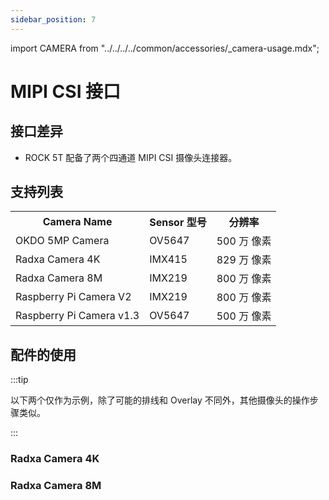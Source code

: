 ```yaml
---
sidebar_position: 7
---
```


import CAMERA from "../../../../common/accessories/\_camera-usage.mdx";

# MIPI CSI 接口

## 接口差异

- ROCK 5T 配备了两个四通道 MIPI CSI 摄像头连接器。

## 支持列表

  <table>
        <tr>
          <th>Camera Name</th>
          <th>Sensor 型号</th>
          <th>分辨率</th>
        </tr>
        <tr>
          <td>OKDO 5MP Camera</td>
          <td>OV5647</td>
          <td>500 万 像素</td>
        </tr>
        <tr>
          <td>Radxa Camera 4K</td>
          <td>IMX415</td>
          <td>829 万 像素</td>
        </tr>
        <tr>
          <td>Radxa Camera 8M</td>
          <td>IMX219</td>
          <td>800 万 像素</td>
        </tr>
        <tr>
          <td>Raspberry Pi Camera V2</td>
          <td>IMX219</td>
          <td>800 万 像素</td>
        </tr>
        <tr>
          <td>Raspberry Pi Camera v1.3</td>
          <td>OV5647</td>
          <td>500 万 像素</td>
        </tr>
  </table>

## 配件的使用

:::tip

以下两个仅作为示例，除了可能的排线和 Overlay 不同外，其他摄像头的操作步骤类似。

:::

### Radxa Camera 4K

<CAMERA product="ROCK 5T" camera_connection_img="/img/rock5t/rock5t-4k-camera-connected.webp" model="rock-5t" rsetup_path="../../radxa-os/rsetup#overlays" camera="瑞莎 4K 摄像头" overlays_title="Enable Radxa Camera 4K on CAM0" video_dev="/dev/video11" />

### Radxa Camera 8M

<CAMERA product="ROCK 5T" camera_connection_img="/img/rock5t/rock5t-8m-camera-connected.webp" model="rock-5t" rsetup_path="../../radxa-os/rsetup#overlays" camera="瑞莎 8M 摄像头" overlays_title="Enable Radxa Camera 8M on CAM0" video_dev="/dev/video11" />
